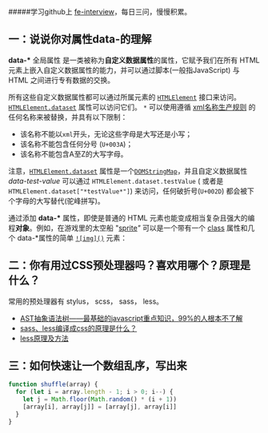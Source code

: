 #####学习github上 [fe-interview](https://github.com/haizlin/fe-interview)，每日三问，慢慢积累。

## 一：说说你对属性data-的理解            

**data-\*** 全局属性 是一类被称为**自定义数据属性**的属性，它赋予我们在所有 HTML 元素上嵌入自定义数据属性的能力，并可以通过脚本(一般指JavaScript) 与 HTML 之间进行专有数据的交换。

所有这些自定义数据属性都可以通过所属元素的 [`HTMLElement`](https://developer.mozilla.org/zh-CN/docs/Web/API/HTMLElement) 接口来访问。 [`HTMLElement.dataset`](https://developer.mozilla.org/zh-CN/docs/Web/API/HTMLElement/dataset) 属性可以访问它们。 `*` 可以使用遵循 [xml名称生产规则](http://www.w3.org/TR/REC-xml/#NT-Name) 的任何名称来被替换，并具有以下限制：

- 该名称不能以`xml`开头，无论这些字母是大写还是小写；
- 该名称不能包含任何分号 (`U+003A`)；
- 该名称不能包含A至Z的大写字母。

注意，[`HTMLElement.dataset`](https://developer.mozilla.org/zh-CN/docs/Web/API/HTMLElement/dataset) 属性是一个[`DOMStringMap`](https://developer.mozilla.org/zh-CN/docs/Web/API/DOMStringMap)，并且自定义数据属性  *data-test-value* 可以通过 `HTMLElement.dataset.testValue` ( 或者是` HTMLElement.dataset["*testValue*"] `) 来访问，任何破折号(`U+002D`) 都会被下个字母的大写替代(驼峰拼写)。

通过添加 **data-\*** 属性，即使是普通的 HTML 元素也能变成相当复杂且强大的编程**对象**。例如，在游戏里的太空船 "[sprite](https://en.wikipedia.org/wiki/Sprite_(computer_graphics))*"* 可以是一个带有一个 [class](https://developer.mozilla.org/zh-CN/docs/Web/HTML/Global_attributes/class) 属性和几个 data-*属性的简单 [`![img]()`](https://developer.mozilla.org/zh-CN/docs/Web/HTML/Element/img) 元素：



## 二：你有用过CSS预处理器吗？喜欢用哪个？原理是什么？

常用的预处理器有 stylus， scss， sass， less。

- [AST抽象语法树——最基础的javascript重点知识，99%的人根本不了解](https://segmentfault.com/a/1190000016231512)
- [sass、less编译成css的原理是什么？](https://segmentfault.com/q/1010000016243037?utm_source=tag-newest)
- [less原理及方法](https://www.ibm.com/developerworks/cn/web/1207_zhaoch_lesscss/)



## 三：如何快速让一个数组乱序，写出来

```js
function shuffle(array) {
  for (let i = array.length - 1; i > 0; i--) {
    let j = Math.floor(Math.random() * (i + 1))
    [array[i], array[j]] = [array[j], array[i]]
  }
}
```



